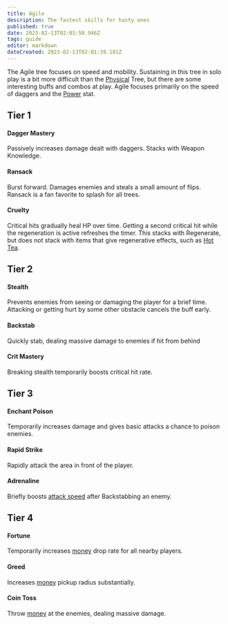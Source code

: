```yaml
---
title: Agile
description: The fastest skills for hasty ones
published: true
date: 2023-02-13T02:03:50.946Z
tags: guide
editor: markdown
dateCreated: 2023-02-13T02:01:39.181Z
---
```


The Agile tree focuses on speed and mobility. Sustaining in this tree in solo play is a bit more difficult than the [Physical](/skills/physical) Tree, but there are some interesting buffs and combos at play. Agile focuses primarily on the speed of daggers and the [Power](/stats/power) stat.

## Tier 1

#### **Dagger Mastery**

Passively increases damage dealt with daggers. Stacks with Weapon Knowledge.

#### **Ransack**

Burst forward. Damages enemies and steals a small amount of flips. Ransack is a fan favorite to splash for all trees.

#### **Cruelty**

Critical hits gradually heal HP over time. Getting a second critical hit while the regeneration is active refreshes the timer. This stacks with Regenerate, but does not stack with items that give regenerative effects, such as [Hot Tea](items/hot-tea).

## Tier 2

#### **Stealth**

Prevents enemies from seeing or damaging the player for a brief time. Attacking or getting hurt by some other obstacle cancels the buff early.

#### **Backstab**

Quickly stab, dealing massive damage to enemies if hit from behind

#### **Crit Mastery**

Breaking stealth temporarily boosts critical hit rate.

## Tier 3

#### **Enchant Poison**

Temporarily increases damage and gives basic attacks a chance to poison enemies.

#### **Rapid Strike**

Rapidly attack the area in front of the player.

#### **Adrenaline**

Briefly boosts [attack speed](/stats/aspd) after Backstabbing an enemy.

## Tier 4

#### **Fortune**

Temporarily increases [money](/currency/flips) drop rate for all nearby players. 

#### **Greed**

Increases [money](/currency/flips) pickup radius substantially.

#### **Coin Toss**

Throw [money](/currency/flips) at the enemies, dealing massive damage.